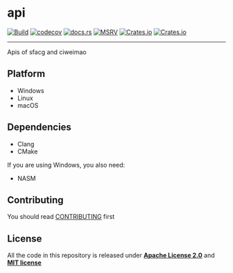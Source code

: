 # api

[![Build](https://github.com/novel-rs/api/actions/workflows/build.yml/badge.svg)](https://github.com/novel-rs/api/actions/workflows/build.yml)
[![codecov](https://codecov.io/gh/novel-rs/api/branch/main/graph/badge.svg?token=96TJ1OIF3P)](https://codecov.io/gh/novel-rs/api)
[![docs.rs](https://img.shields.io/docsrs/novel-api)](https://docs.rs/novel-api)
[![MSRV](https://img.shields.io/badge/rustc-1.70+-blue.svg)](https://github.com/rust-lang/rust)
[![Crates.io](https://img.shields.io/crates/l/novel-api)](https://github.com/novel-rs/api)
[![Crates.io](https://img.shields.io/crates/v/novel-api)](https://crates.io/crates/novel-api)

---

Apis of sfacg and ciweimao

## Platform

- Windows
- Linux
- macOS

## Dependencies

- Clang
- CMake

If you are using Windows, you also need:

- NASM

## Contributing

You should read [CONTRIBUTING](https://github.com/novel-rs/api/blob/main/CONTRIBUTING.md) first

## License

All the code in this repository is released under **[Apache License 2.0](https://www.apache.org/licenses/LICENSE-2.0)** and **[MIT license](https://opensource.org/licenses/MIT)**
